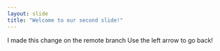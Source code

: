```yaml
---
layout: slide
title: "Welcome to our second slide!"
---
```

I made this change on the remote branch
Use the left arrow to go back!
